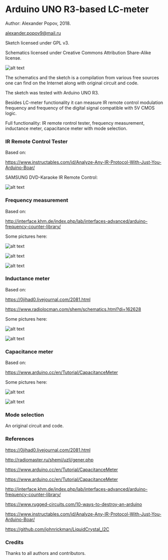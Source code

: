 # Arduino UNO R3-based LC-meter

   Author: Alexander Popov, 2018.
   
   alexander.popov9@mail.ru
  
  Sketch licensed under GPL v3.
  
  Schematics licensed under Creative Commons Attribution Share-Alike license.
  
  
  ![alt text](https://github.com/alpop/Arduino-UNO-R3-based-LC-meter/blob/master/pictures/Screenshot%20from%202019-01-05%2003-31-01.png "Schematics")
 

   The schematics and the sketch is  a compilation from various free sources one can find on the Internet along with original     circuit and code.

   The sketch was tested with Arduino UNO R3.
   
   Besides LC-meter functionality  it can measure IR remote control modulation frequency 
   and frequency of the digital signal compatible with 5V CMOS logic.

   Full functionality: IR remote rontrol tester, frequency measurement, inductance meter, capacitance meter with mode selection. 

   ### IR Remote Control Tester
   
   Based on:
   
   https://www.instructables.com/id/Analyze-Any-IR-Protocol-With-Just-You-Arduino-Boar/
   
   SAMSUNG DVD-Karaoke IR Remote Control:
       
  ![alt text](https://github.com/alpop/Arduino-UNO-R3-based-LC-meter/blob/master/pictures/5.jpg "35.7142 kHz")


   ### Frequency measurement

   Based on:
   
   http://interface.khm.de/index.php/lab/interfaces-advanced/arduino-frequency-counter-library/
   
   
   
   Some pictures here:
   
   
   ![alt text](https://github.com/alpop/Arduino-UNO-R3-based-LC-meter/blob/master/pictures/3.jpg "0.440 kHz")
   
   ![alt text](https://github.com/alpop/Arduino-UNO-R3-based-LC-meter/blob/master/pictures/6.jpg "2000 kHz")
   
   ![alt text](https://github.com/alpop/Arduino-UNO-R3-based-LC-meter/blob/master/pictures/7.jpg "0.010 kHz")
   
   ###  Inductance meter

   Based on:
   
   https://0jihad0.livejournal.com/2081.html
   
   https://www.radiolocman.com/shem/schematics.html?di=162628
   
   
   Some pictures here:
   
   
   ![alt text](https://github.com/alpop/Arduino-UNO-R3-based-LC-meter/blob/master/pictures/1.jpg "5.20mH")
   
   
   ![alt text](https://github.com/alpop/Arduino-UNO-R3-based-LC-meter/blob/master/pictures/16.jpg "0.46uH")
   

   ### Capacitance meter

   Based on:
   
   https://www.arduino.cc/en/Tutorial/CapacitanceMeter
   
   
      
   Some pictures here:
   
   
   ![alt text](https://github.com/alpop/Arduino-UNO-R3-based-LC-meter/blob/master/pictures/4.jpg "0.10 uF")
   
   
   ![alt text](https://github.com/alpop/Arduino-UNO-R3-based-LC-meter/blob/master/pictures/10.jpg "4700 uF")

   ### Mode selection
   
   An original circuit and code.
   
   ### References
   
   https://0jihad0.livejournal.com/2081.html
 
   http://radiomaster.ru/shemi/uzli/gener.php
   
   https://www.arduino.cc/en/Tutorial/CapacitanceMeter
   
   https://www.arduino.cc/en/Tutorial/CapacitanceMeter
   
   http://interface.khm.de/index.php/lab/interfaces-advanced/arduino-frequency-counter-library/
   
   https://www.rugged-circuits.com/10-ways-to-destroy-an-arduino
   
   https://www.instructables.com/id/Analyze-Any-IR-Protocol-With-Just-You-Arduino-Boar/
   
   https://github.com/johnrickman/LiquidCrystal_I2C
   
   
   ### Credits
    
   Thanks to all authors and  contributors.
   
   
   
 
   
